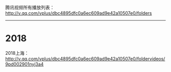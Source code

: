 
腾讯视频所有播放列表：http://v.qq.com/vplus/dbc4895dfc0a6ec609ad9e42a10507e0/folders

---

# 2018

2018上海：http://v.qq.com/vplus/dbc4895dfc0a6ec609ad9e42a10507e0/foldervideos/9pd002901nyj3a4
